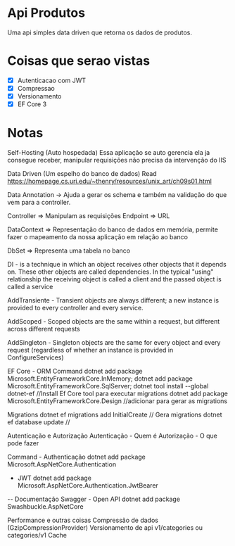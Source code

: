 # Api Produtos

Uma api simples data driven que retorna os dados de produtos.


# Coisas que serao vistas
- [X] Autenticacao com  JWT
- [X] Compressao
- [X] Versionamento
- [X] EF Core 3

# Notas
Self-Hosting (Auto hospedada)
Essa aplicação se auto gerencia ela ja consegue receber, manipular requisições não precisa da intervenção do IIS

Data Driven  (Um espelho do banco de dados)
Read https://homepage.cs.uri.edu/~thenry/resources/unix_art/ch09s01.html

Data Annotation -> Ajuda a gerar os schema e também na validação do que vem para a controller.

Controller => Manipulam as requisições
Endpoint => URL

DataContext => Representação do banco de dados em memória, permite fazer o mapeamento da nossa aplicação em relação ao banco

DbSet => Representa uma tabela no banco

DI -  is a technique in which an object receives other objects that it depends on. These other objects are called dependencies. In the typical "using" relationship the receiving object is called a client and the passed object is called a service

AddTransiente - Transient objects are always different; a new instance is provided to every controller and every service.

AddScoped - Scoped objects are the same within a request, but different across different requests

AddSingleton  - Singleton objects are the same for every object and every request (regardless of whether an instance is provided in ConfigureServices)

EF Core - ORM
Command
dotnet add package Microsoft.EntityFrameworkCore.InMemory;
dotnet add package Microsoft.EntityFrameworkCore.SqlServer;
dotnet tool install --global dotnet-ef //Install Ef Core tool para executar migrations
dotnet add package Microsoft.EntityFrameworkCore.Design //adicionar para gerar as migrations

Migrations
dotnet ef migrations add InitialCreate // Gera migrations
dotnet ef database update //


Autenticação e Autorização
Autenticação - Quem é 
Autorização -  O que pode fazer

Command - Authenticação
dotnet add package Microsoft.AspNetCore.Authentication

- JWT
dotnet add package Microsoft.AspNetCore.Authentication.JwtBearer

-- Documentação
Swagger - Open API
dotnet add package Swashbuckle.AspNetCore


Performance e outras coisas
Compressão de dados (GzipCompressionProvider)
Versionamento de api v1/categories ou categories/v1
Cache


